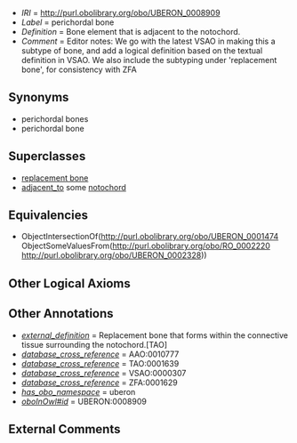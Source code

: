  * *IRI* = http://purl.obolibrary.org/obo/UBERON_0008909
 * *Label* = perichordal bone
 * *Definition* = Bone element that is adjacent to the notochord.
 * *Comment* = Editor notes: We go with the latest VSAO in making this a subtype of bone, and add a logical definition based on the textual definition in VSAO. We also include the subtyping under 'replacement bone', for consistency with ZFA

## Synonyms

 * perichordal bones
 * perichordal bone

## Superclasses

 * [replacement bone](../../UBERON/75/UBERON_0012075.md)
 * [adjacent_to](../../RO/20/RO_0002220.md) some [notochord](../../UBERON/28/UBERON_0002328.md)

## Equivalencies

 * ObjectIntersectionOf(<http://purl.obolibrary.org/obo/UBERON_0001474> ObjectSomeValuesFrom(<http://purl.obolibrary.org/obo/RO_0002220> <http://purl.obolibrary.org/obo/UBERON_0002328>))

## Other Logical Axioms


## Other Annotations

 * *[external_definition](../../UBPROP/01/UBPROP_0000001.md)* = Replacement bone that forms within the connective tissue surrounding the notochord.[TAO]
 * *[database_cross_reference](../../ef/oboInOwl#hasDbXref.md)* = AAO:0010777
 * *[database_cross_reference](../../ef/oboInOwl#hasDbXref.md)* = TAO:0001639
 * *[database_cross_reference](../../ef/oboInOwl#hasDbXref.md)* = VSAO:0000307
 * *[database_cross_reference](../../ef/oboInOwl#hasDbXref.md)* = ZFA:0001629
 * *[has_obo_namespace](../../ce/oboInOwl#hasOBONamespace.md)* = uberon
 * *[oboInOwl#id](../../id/oboInOwl#id.md)* = UBERON:0008909

## External Comments

